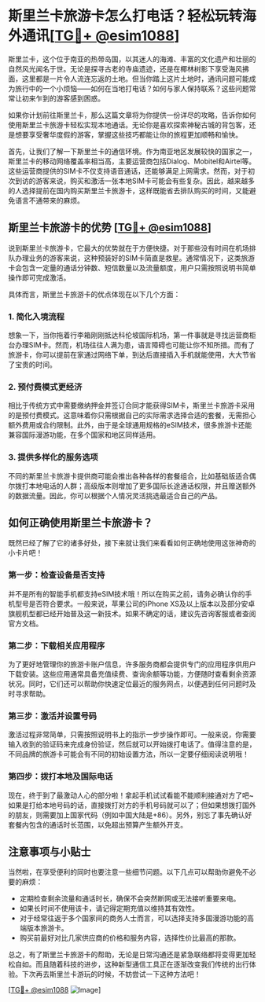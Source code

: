 # 斯里兰卡旅游卡怎么打电话？轻松玩转海外通讯[[TG💪+ @esim1088](https://t.me/s/esim1088)]

斯里兰卡，这个位于南亚的热带岛国，以其迷人的海滩、丰富的文化遗产和壮丽的自然风光闻名于世。无论是探寻古老的寺庙遗迹，还是在椰林树影下享受海风拂面，这里都是一片令人流连忘返的土地。但当你踏上这片土地时，通讯问题可能成为旅行中的一个小烦恼——如何在当地打电话？如何与家人保持联系？这些问题常常让初来乍到的游客感到困惑。

如果你计划前往斯里兰卡，那么这篇文章将为你提供一份详尽的攻略，告诉你如何使用斯里兰卡旅游卡轻松实现本地通话。无论你是喜欢探索神秘古城的背包客，还是想要享受奢华度假的游客，掌握这些技巧都能让你的旅程更加顺畅和愉快。

首先，让我们了解一下斯里兰卡的通信环境。作为南亚地区发展较快的国家之一，斯里兰卡的移动网络覆盖率相当高，主要运营商包括Dialog、Mobitel和Airtel等。这些运营商提供的SIM卡不仅支持语音通话，还能够满足上网需求。然而，对于初次到访的游客来说，购买和激活一张本地SIM卡可能会有些复杂。因此，越来越多的人选择提前在国内购买斯里兰卡旅游卡，这样既能省去排队购买的时间，又能避免语言不通带来的麻烦。

## 斯里兰卡旅游卡的优势 [[TG💪+ @esim1088](https://t.me/s/esim1088)]

说到斯里兰卡旅游卡，它最大的优势就在于方便快捷。对于那些没有时间在机场排队办理业务的游客来说，这种预装好的SIM卡简直是救星。通常情况下，这类旅游卡会包含一定量的通话分钟数、短信数量以及流量额度，用户只需按照说明书简单操作即可完成激活。

具体而言，斯里兰卡旅游卡的优点体现在以下几个方面：

### 1. 简化入境流程

想象一下，当你拖着行李箱刚刚抵达科伦坡国际机场，第一件事就是寻找运营商柜台办理SIM卡。然而，机场往往人满为患，语言障碍也可能让你不知所措。而有了旅游卡，你可以提前在家通过网络下单，到达后直接插入手机就能使用，大大节省了宝贵的时间。

### 2. 预付费模式更经济

相比于传统方式中需要缴纳押金并签订合同才能获得SIM卡，斯里兰卡旅游卡采用的是预付费模式。这意味着你只需根据自己的实际需求选择合适的套餐，无需担心额外费用或合约限制。此外，由于是全球通用规格的eSIM技术，很多旅游卡还能兼容国际漫游功能，在多个国家和地区同样适用。

### 3. 提供多样化的服务选项

不同的斯里兰卡旅游卡提供商可能会推出各种各样的套餐组合，比如基础版适合偶尔拨打本地电话的人群；高级版本则增加了更多国际长途通话权限，并且赠送额外的数据流量。因此，你可以根据个人情况灵活挑选最适合自己的产品。

## 如何正确使用斯里兰卡旅游卡？

既然已经了解了它的诸多好处，接下来就让我们来看看如何正确地使用这张神奇的小卡片吧！

### 第一步：检查设备是否支持

并不是所有的智能手机都支持eSIM技术哦！所以在购买之前，请务必确认你的手机型号是否符合要求。一般来说，苹果公司的iPhone XS及以上版本以及部分安卓旗舰机型都已经开始普及这一新技术。如果不确定的话，建议先咨询客服或者查阅官方文档。

### 第二步：下载相关应用程序

为了更好地管理你的旅游卡账户信息，许多服务商都会提供专门的应用程序供用户下载安装。这些应用通常具备充值续费、查询余额等功能，方便随时查看剩余资源状况。同时，它们还可以帮助你快速定位最近的服务网点，以便遇到任何问题时及时寻求帮助。

### 第三步：激活并设置号码

激活过程非常简单，只需按照说明书上的指示一步步操作即可。一般来说，你需要输入收到的验证码来完成身份验证，然后就可以开始拨打电话了。值得注意的是，不同品牌的旅游卡可能会有不同的初始设置方法，所以一定要仔细阅读说明哦！

### 第四步：拨打本地及国际电话

现在，终于到了最激动人心的部分啦！拿起手机试试看能不能顺利接通对方了吧~如果是打给本地号码的话，直接拨打对方的手机号码就可以了；但如果想拨打国外的朋友，则需要加上国家代码（例如中国大陆是+86）。另外，别忘了事先确认好套餐内包含的通话时长范围，以免超出预算产生额外开支。

## 注意事项与小贴士

当然啦，在享受便利的同时也要注意一些细节问题。以下几点可以帮助你避免不必要的麻烦：

- 定期检查剩余流量和通话时长，确保不会突然断网或无法接听重要来电。
- 如果长时间不使用该卡，请记得定期充值以维持其有效性。
- 对于经常往返于多个国家间的商务人士而言，可以选择支持多国漫游功能的高端版本旅游卡。
- 购买前最好对比几家供应商的价格和服务内容，选择性价比最高的那款。

总之，有了斯里兰卡旅游卡的帮助，无论是日常沟通还是紧急联络都将变得更加轻松自如。而且随着科技的进步，这种新型通信工具正在逐渐改变我们传统的出行体验。下次再去斯里兰卡游玩的时候，不妨尝试一下这种方法吧！

[[TG💪+ @esim1088](https://t.me/s/esim1088) ![Image](https://i.postimg.cc/4NQfJmqS/Snipaste-2025-05-13-00-14-12.png)]